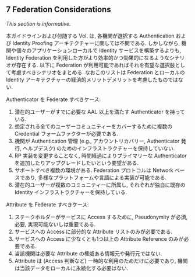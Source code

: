 <a name="sec7"></a>

<div class="breaker"></div>

## 7 <a name="toFedorNotToFed"></a> Federation Considerations

_This section is informative._

本ガイドラインおよび付随する Vol. は, 各機関が選択する Authentication および Identity Proofing アーキテクチャーに関しては不問である. しかしながら, 機関や個々のアプリケーションローカルで Identity サービスを構築するよりも, Identity Federation を利用した方がより効率的かつ効果的になるようなシナリオが存在する. 以下に Federation が利用可能であればそれを有望な選択肢として考慮すべきシナリオをまとめる. なおこのリストは Federation とローカルの Identity アーキテクチャーの経済的メリットデメリットを考慮したものではない.

<!-- This guideline and its companion volumes are agnostic to the authentication and identity proofing architecture an agency selects. However, there are scenarios an agency may encounter that make identity federation potentially more efficient and effective than establishing identity services local to the agency or individual applications. The following list details scenarios where, if any apply, the agency may consider federation a viable option. This list does not take into consideration any economic benefits or weaknesses of federation vs. localized identity architectures. -->

Authenticator を Federate すべきケース:

<!-- Federate authenticators when: -->

1. 潜在的ユーザーがすでに必要な AAL 以上を満たす Authenticator を持っている.
2. 想定される全てのユーザーコミュニティーをカバーするために複数の Credential フォームファクターが必要である.
3. 機関が Authentication 管理 (e.g., アカウントリカバリー, Authenticator 発行, ヘルプデスク) のためのインフラストラクチャーを保持していない.
4. RP 実装を変更することなく, 時間経過によりプライマリーな Authenticator を追加したりアップグレードしたいという要望がある.
5. サポートすべき複数の環境がある. Federation プロトコルは Network ベースであり, 多様なプラットフォームや言語による実装が可能である.
6. 潜在的ユーザーが複数のコミュニティーに所属し, それぞれが独自に既存の Identity インフラストラクチャーを保持している.

<!-- 1. Potential users already have an authenticator at or above required AAL.
2. Multiple credential form factors are required to cover all possible user communities.
3. Agency does not have infrastructure to support authentication management (e.g., account recovery, authenticator issuance, help desk).
4. There is a desire to allow primary authenticators to be added and upgraded over time without changing the RP's implementation.
5. There are different environments to be supported, as federation protocols are network-based and allow for implementation on a wide variety of platforms and languages.
6. Potential users come from multiple communities, each with its own existing identity infrastructure. -->

Attribute を Federate すべきケース:

<!-- Federate attributes when: -->

1. ステークホルダーがサービスに Access するために, Pseudonymity が必須, 必要, 実現可能ないしは重要である.
2. サービスへの Access に部分的な Attribute リストのみが必要である.
3. サービスへの Access に少なくとも1つ以上の Attribute Reference のみが必要である.
4. 当該機関は必要な Attribute の権威ある情報元や発行元ではない.
5. Attribute は (Access 判断など) 一時的な利用のためだけに必要であり, 機関は当該データをローカルに永続化する必要はない.

<!-- 1. Pseudonymity is required, necessary, feasible, or important to stakeholders accessing the service.
2. Access to the service only requires a partial attribute list.
3. Access to the service only requires at least one attribute reference.
4. The agency is not the authoritative source or issuing source for required attributes.
5. Attributes are only required temporarily during use (such as to make an access decision), such that agency does not need to locally persist the data. -->
